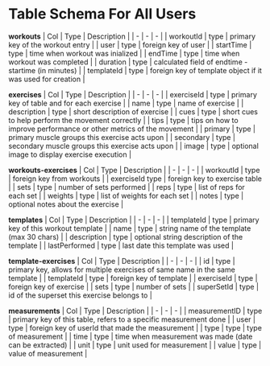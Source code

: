 # Table Schema For All Users

**workouts**
| Col | Type | Description |
| - | - | - |
| workoutId | type | primary key of the workout entry |
| user | type | foreign key of user |
| startTime | type | time when workout was inialized |
| endTime | type | time when workout was completed |
| duration | type | calculated field of endtime - startime (in minutes) |
| templateId | type | foreign key of template object if it was used for creation |

**exercises**
| Col | Type | Description |
| - | - | - |
| exerciseId | type | primary key of table and for each exercise |
| name | type | name of exercise |
| description | type | short description of exercise |
| cues | type | short cues to help perform the movement correctly |
| tips | type | tips on how to improve performance or other metrics of the movement |
| primary | type | primary muscle groups this exercise acts upon |
| secondary | type | secondary muscle groups this exercise acts upon |
| image | type | optional image to display exercise execution |

**workouts-exercises**
| Col | Type | Description |
| - | - | - |
| workoutId | type | foreign key from workouts |
| exerciseId type | foreign key to exercise table |
| sets | type | number of sets performed |
| reps | type | list of reps for each set |
| weights | type | list of weights for each set |
| notes | type | optional notes about the exercise |

**templates**
| Col | Type | Description |
| - | - | - |
| templateId | type | primary key of this workout template |
| name | type | string name of the template (max 30 chars) |
| description | type | optional string description of the template |
| lastPerformed | type | last date this template was used |

**template-exercises**
| Col | Type | Description |
| - | - | - |
| id | type | primary key, allows for multiple exercises of same name in the same template |
| templateId | type | foreign key of template |
| exerciseId | type | foreign key of exercise |
| sets | type | number of sets |
| superSetId | type | id of the superset this exercise belongs to |

**measurements**
| Col | Type | Description |
| - | - | - |
| measurementID | type | primary key of this table, refers to a specific measurement done |
| user | type | foreign key of userId that made the measurement |
| type | type | type of measurement |
| time | type | time when measurement was made (date can be extracted) |
| unit | type | unit used for measurement |
| value | type | value of measurement |
